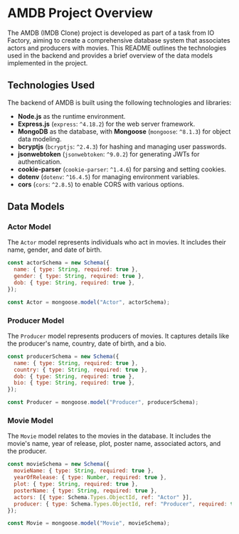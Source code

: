 # AMDB Project Overview

The AMDB (IMDB Clone) project is developed as part of a task from IO Factory, aiming to create a comprehensive database system that associates actors and producers with movies. This README outlines the technologies used in the backend and provides a brief overview of the data models implemented in the project.

## Technologies Used

The backend of AMDB is built using the following technologies and libraries:

- **Node.js** as the runtime environment.
- **Express.js** (`express`: `^4.18.2`) for the web server framework.
- **MongoDB** as the database, with **Mongoose** (`mongoose`: `^8.1.3`) for object data modeling.
- **bcryptjs** (`bcryptjs`: `^2.4.3`) for hashing and managing user passwords.
- **jsonwebtoken** (`jsonwebtoken`: `^9.0.2`) for generating JWTs for authentication.
- **cookie-parser** (`cookie-parser`: `^1.4.6`) for parsing and setting cookies.
- **dotenv** (`dotenv`: `^16.4.5`) for managing environment variables.
- **cors** (`cors`: `^2.8.5`) to enable CORS with various options.

## Data Models

### Actor Model

The `Actor` model represents individuals who act in movies. It includes their name, gender, and date of birth.

```js
const actorSchema = new Schema({
  name: { type: String, required: true },
  gender: { type: String, required: true },
  dob: { type: String, required: true },
});

const Actor = mongoose.model("Actor", actorSchema);
```

### Producer Model

The `Producer` model represents producers of movies. It captures details like the producer's name, country, date of birth, and a bio.

```js
const producerSchema = new Schema({
  name: { type: String, required: true },
  country: { type: String, required: true },
  dob: { type: String, required: true },
  bio: { type: String, required: true },
});

const Producer = mongoose.model("Producer", producerSchema);
```

### Movie Model

The `Movie` model relates to the movies in the database. It includes the movie's name, year of release, plot, poster name, associated actors, and the producer.

```js
const movieSchema = new Schema({
  movieName: { type: String, required: true },
  yearOfRelease: { type: Number, required: true },
  plot: { type: String, required: true },
  posterName: { type: String, required: true },
  actors: [{ type: Schema.Types.ObjectId, ref: "Actor" }],
  producer: { type: Schema.Types.ObjectId, ref: "Producer", required: true },
});

const Movie = mongoose.model("Movie", movieSchema);
```
